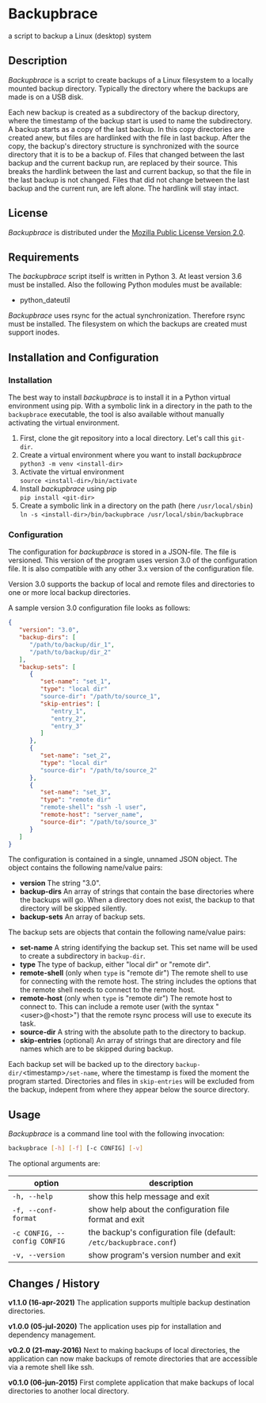 # Backupbrace

a script to backup a Linux (desktop) system

## Description

_Backupbrace_ is a script to create backups of a Linux filesystem to a locally mounted backup
directory. Typically the directory where the backups are made is on a USB disk.

Each new backup is created as a subdirectory of the backup directory, where the timestamp of the
backup start is used to name the subdirectory. A backup starts as a copy of the last backup. In this
copy directories are created anew, but files are hardlinked with the file in last backup. After the
copy, the backup's directory structure is synchronized with the source directory that it is to be a
backup of. Files that changed between the last backup and the current backup run, are replaced by
their source. This breaks the hardlink between the last and current backup, so that the file in the
last backup is not changed. Files that did not change between the last backup and the current run,
are left alone. The hardlink will stay intact.

## License

_Backupbrace_ is distributed under the [Mozilla Public License Version 2.0](LICENSE.md).

## Requirements

The _backupbrace_ script itself is written in Python 3. At least version 3.6 must be installed. Also
the following Python modules must be available:

* python\_dateutil

_Backupbrace_ uses rsync for the actual synchronization. Therefore rsync must be installed. The
filesystem on which the backups are created must support inodes.

## Installation and Configuration

### Installation

The best way to install _backupbrace_ is to install it in a Python virtual environment using pip.
With a symbolic link in a directory in the path to the `backupbrace` executable, the tool is also
available without manually activating the virtual environment.

1. First, clone the git repository into a local directory. Let's call this `git-dir`.
2. Create a virtual environment where you want to install _backupbrace_  
`python3 -m venv <install-dir>`
3. Activate the virtual environment  
`source <install-dir>/bin/activate`
4. Install _backupbrace_ using pip  
`pip install <git-dir>`
5. Create a symbolic link in a directory on the path (here `/usr/local/sbin`)  
`ln -s <install-dir>/bin/backupbrace /usr/local/sbin/backupbrace`

### Configuration

The configuration for _backupbrace_ is stored in a JSON-file. The file is versioned. This version of
the program uses version 3.0 of the configuration file. It is also compatible with any other 3.x
version of the configuration file.

Version 3.0 supports the backup of local and remote files and directories to one or more local
backup directories.

A sample version 3.0 configuration file looks as follows:

```json
{
   "version": "3.0",
   "backup-dirs": [
      "/path/to/backup/dir_1",
      "/path/to/backup/dir_2"
   ],
   "backup-sets": [
      {
         "set-name": "set_1",
         "type": "local dir"
         "source-dir": "/path/to/source_1",
         "skip-entries": [
            "entry_1",
            "entry_2",
            "entry_3"
         ]
      },
      {
         "set-name": "set_2",
         "type": "local dir"
         "source-dir": "/path/to/source_2"
      },
      {
         "set-name": "set_3",
         "type": "remote dir"
         "remote-shell": "ssh -l user",
         "remote-host": "server_name",
         "source-dir": "/path/to/source_3"
      }
   ]
}
```

The configuration is contained in a single, unnamed JSON object. The object contains the following
name/value pairs:

* **version** The string "3.0".
* **backup-dirs** An array of strings that contain the base directories where the backups will go.
                  When a directory does not exist, the backup to that directory will be skipped
                  silently.
* **backup-sets** An array of backup sets.

The backup sets are objects that contain the following name/value pairs:

* **set-name** A string identifying the backup set. This set name will be used to create a
               subdirectory in `backup-dir`.
* **type** The type of backup, either "local dir" or "remote dir".
* **remote-shell** (only when `type` is "remote dir") The remote shell to use for connecting with
                   the remote host. The string includes the options that the remote shell needs to
                   connect to the remote host.
* **remote-host** (only when `type` is "remote dir") The remote host to connect to. This can include
                  a remote user (with the syntax "\<user\>@\<host\>") that the remote rsync process
                  will use to execute its task.
* **source-dir** A string with the absolute path to the directory to backup.
* **skip-entries** (optional) An array of strings that are directory and file names which are to be
                   skipped during backup.

Each backup set will be backed up to the directory `backup-dir/`\<timestamp\>`/set-name`, where the
timestamp is fixed the moment the program started. Directories and files in `skip-entries` will be
excluded from the backup, indepent from where they appear below the source directory.

## Usage

_Backupbrace_ is a command line tool with the following invocation:

```bash
backupbrace [-h] [-f] [-c CONFIG] [-v]
```

The optional arguments are:

| option | description |
|--------|-------------|
| `-h, --help` | show this help message and exit |
| `-f, --conf-format` | show help about the configuration file format and exit |
| `-c CONFIG, --config CONFIG` | the backup's configuration file (default: `/etc/backupbrace.conf`)|
| `-v, --version` | show program's version number and exit |

## Changes / History

**v1.1.0 (16-apr-2021)**
The application supports multiple backup destination directories.

**v1.0.0 (05-jul-2020)**
The application uses pip for installation and dependency management.

**v0.2.0 (21-may-2016)**
Next to making backups of local directories, the application can now make backups of remote
directories that are accessible via a remote shell like ssh.

**v0.1.0 (06-jun-2015)**
First complete application that make backups of local directories to another local directory.
